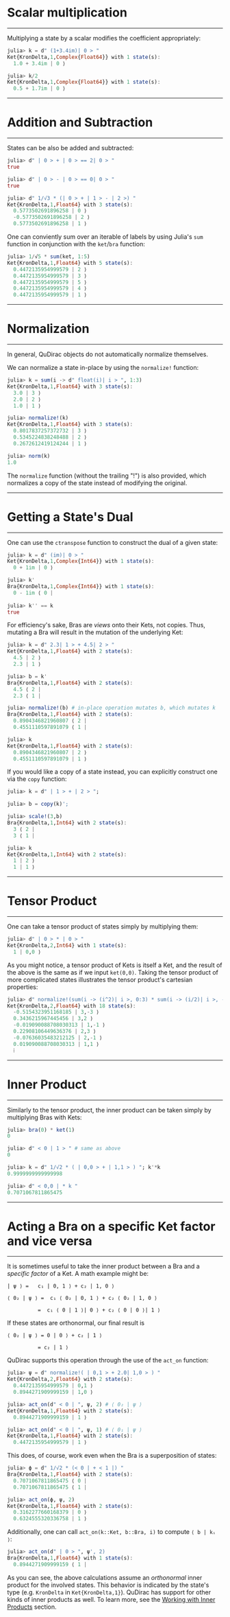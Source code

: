 # Scalar multiplication
---

Multiplying a state by a scalar modifies the coefficient appropriately:

```julia
julia> k = d" (1+3.4im)| 0 > "
Ket{KronDelta,1,Complex{Float64}} with 1 state(s):
  1.0 + 3.4im | 0 ⟩

julia> k/2
Ket{KronDelta,1,Complex{Float64}} with 1 state(s):
  0.5 + 1.7im | 0 ⟩
```

---
# Addition and Subtraction
---

States can be also be added and subtracted:

```julia
julia> d" | 0 > + | 0 > == 2| 0 > "
true

julia> d" | 0 > - | 0 > == 0| 0 > "
true

julia> d" 1/√3 * (| 0 > + | 1 > - | 2 >) "
Ket{KronDelta,1,Float64} with 3 state(s):
  0.5773502691896258 | 0 ⟩
  -0.5773502691896258 | 2 ⟩
  0.5773502691896258 | 1 ⟩
```

One can conviently sum over an iterable of labels by using Julia's `sum` function in conjunction with the `ket`/`bra` function:

```julia
julia> 1/√5 * sum(ket, 1:5)
Ket{KronDelta,1,Float64} with 5 state(s):
  0.4472135954999579 | 2 ⟩
  0.4472135954999579 | 3 ⟩
  0.4472135954999579 | 5 ⟩
  0.4472135954999579 | 4 ⟩
  0.4472135954999579 | 1 ⟩
```

---
# Normalization
---

In general, QuDirac objects do not automatically normalize themselves.

We can normalize a state in-place by using the `normalize!` function:

```julia
julia> k = sum(i -> d" float(i)| i > ", 1:3)
Ket{KronDelta,1,Float64} with 3 state(s):
  3.0 | 3 ⟩
  2.0 | 2 ⟩
  1.0 | 1 ⟩

julia> normalize!(k)
Ket{KronDelta,1,Float64} with 3 state(s):
  0.8017837257372732 | 3 ⟩
  0.5345224838248488 | 2 ⟩
  0.2672612419124244 | 1 ⟩

julia> norm(k)
1.0
```

The `normalize` function (without the trailing "!") is also provided, which normalizes a copy of the state instead of modifying the original.

---
# Getting a State's Dual
---

One can use the `ctranspose` function to construct the dual of a given state:

```julia
julia> k = d" (im)| 0 > "
Ket{KronDelta,1,Complex{Int64}} with 1 state(s):
  0 + 1im | 0 ⟩

julia> k'
Bra{KronDelta,1,Complex{Int64}} with 1 state(s):
  0 - 1im ⟨ 0 |
  
julia> k'' == k
true
```

For efficiency's sake, Bras are *views* onto their Kets, not copies. Thus, mutating a Bra will result in the mutation of the underlying Ket:

```julia
julia> k = d" 2.3| 1 > + 4.5| 2 > "
Ket{KronDelta,1,Float64} with 2 state(s):
  4.5 | 2 ⟩
  2.3 | 1 ⟩

julia> b = k'
Bra{KronDelta,1,Float64} with 2 state(s):
  4.5 ⟨ 2 |
  2.3 ⟨ 1 |

julia> normalize!(b) # in-place operation mutates b, which mutates k
Bra{KronDelta,1,Float64} with 2 state(s):
  0.8904346821960807 ⟨ 2 |
  0.4551110597891079 ⟨ 1 |

julia> k
Ket{KronDelta,1,Float64} with 2 state(s):
  0.8904346821960807 | 2 ⟩
  0.4551110597891079 | 1 ⟩
```

If you would like a copy of a state instead, you can explicitly construct one via the `copy` function:

```julia
julia> k = d" | 1 > + | 2 > ";

julia> b = copy(k)';

julia> scale!(3,b)
Bra{KronDelta,1,Int64} with 2 state(s):
  3 ⟨ 2 |
  3 ⟨ 1 |

julia> k
Ket{KronDelta,1,Int64} with 2 state(s):
  1 | 2 ⟩
  1 | 1 ⟩
```

---
# Tensor Product
---

One can take a tensor product of states simply by multiplying them:

```julia
julia> d" | 0 > * | 0 > "
Ket{KronDelta,2,Int64} with 1 state(s):
  1 | 0,0 ⟩
```

As you might notice, a tensor product of Kets is itself a Ket, and the result
of the above is the same as if we input `ket(0,0)`. Taking the tensor product of 
more complicated states illustrates the tensor product's cartesian properties:

```julia
julia> d" normalize!(sum(i -> (i^2)| i >, 0:3) * sum(i -> (i/2)| i >, -3:3)) "
Ket{KronDelta,2,Float64} with 18 state(s):
  -0.5154323951168185 | 3,-3 ⟩
  0.3436215967445456 | 3,2 ⟩
  -0.019090088708030313 | 1,-1 ⟩
  0.22908106449636376 | 2,3 ⟩
  -0.07636035483212125 | 2,-1 ⟩
  0.019090088708030313 | 1,1 ⟩
  ⁞
```

---
# Inner Product
---

Similarly to the tensor product, the inner product can be taken simply by multiplying Bras with Kets:

```julia
julia> bra(0) * ket(1)
0

julia> d" < 0 | 1 > " # same as above
0

julia> k = d" 1/√2 * ( | 0,0 > + | 1,1 > ) "; k'*k
0.9999999999999998

julia> d" < 0,0 | * k "
0.7071067811865475
```

---
# Acting a Bra on a specific Ket factor and vice versa
---

It is sometimes useful to take the inner product between a Bra and a *specific factor* of a Ket.
A math example might be:

```
| ψ ⟩ =   c₁ | 0, 1 ⟩ + c₂ | 1, 0 ⟩

⟨ 0₂ | ψ ⟩ =  c₁ ⟨ 0₂ | 0, 1 ⟩ + c₂ ⟨ 0₂ | 1, 0 ⟩

          =  c₁ ⟨ 0 | 1 ⟩| 0 ⟩ + c₂ ⟨ 0 | 0 ⟩| 1 ⟩
```

If these states are orthonormal, our final result is

```
⟨ 0₂ | ψ ⟩ = 0 | 0 ⟩ + c₂ | 1 ⟩ 
          
          = c₂ | 1 ⟩ 
```

QuDirac supports this operation through the use of the `act_on` function:

```julia
julia> ψ = d" normalize!( | 0,1 > + 2.0| 1,0 > ) "
Ket{KronDelta,2,Float64} with 2 state(s):
  0.4472135954999579 | 0,1 ⟩
  0.8944271909999159 | 1,0 ⟩

julia> act_on(d" < 0 | ", ψ, 2) # ⟨ 0₂ | ψ ⟩
Ket{KronDelta,1,Float64} with 2 state(s):
  0.8944271909999159 | 1 ⟩

julia> act_on(d" < 0 | ", ψ, 1) # ⟨ 0₁ | ψ ⟩
Ket{KronDelta,1,Float64} with 2 state(s):
  0.4472135954999579 | 1 ⟩
```

This does, of course, work even when the Bra is a superposition of states:

```julia
julia> ϕ = d" 1/√2 * (< 0 | + < 1 |) "
Bra{KronDelta,1,Float64} with 2 state(s):
  0.7071067811865475 ⟨ 0 |
  0.7071067811865475 ⟨ 1 |

julia> act_on(ϕ, ψ, 2)
Ket{KronDelta,1,Float64} with 2 state(s):
  0.3162277660168379 | 0 ⟩
  0.6324555320336758 | 1 ⟩
```

Additionally, one can call `act_on(k::Ket, b::Bra, i)` to compute `⟨ b | kᵢ ⟩`:

```julia
julia> act_on(d" | 0 > ", ψ', 2)
Bra{KronDelta,1,Float64} with 1 state(s):
  0.8944271909999159 ⟨ 1 |
```

As you can see, the above calculations assume an *orthonormal* inner product for the involved states. This behavior is indicated by the state's type (e.g. `KronDelta` in `Ket{KronDelta,1}`). QuDirac has support for other kinds of inner products as well. To learn more, see the [Working with Inner Products](inner_products.md) section.
